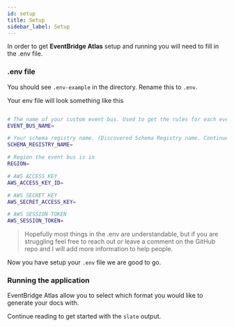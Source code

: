 ```yaml
---
id: setup
title: Setup
sidebar_label: Setup
---
```


In order to get **EventBridge Atlas** setup and running you will need to fill in the .env file.

### .env file

You should see `.env-example` in the directory. Rename this to `.env`.

Your env file will look something like this

```bash

# The name of your custom event bus. Used to get the rules for each event on your bus.
EVENT_BUS_NAME=

# Your schema registry name. (Discovered Schema Registry name. Continue to read docs to see how you can set this up)
SCHEMA_REGISTRY_NAME=

# Region the event bus is in
REGION=

# AWS ACCESS KEY
AWS_ACCESS_KEY_ID=

# AWS SECRET KEY
AWS_SECRET_ACCESS_KEY=

# AWS SESSION TOKEN
AWS_SESSION_TOKEN=

```

> Hopefully most things in the .env are understandable, but if you are struggling feel free to reach out or leave a comment on the GitHub repo and I will add more information to help people.

Now you have setup your `.env` file we are good to go.

### Running the application

EventBridge Atlas allow you to select which format you would like to generate your docs with.

Continue reading to get started with the `slate` output.
